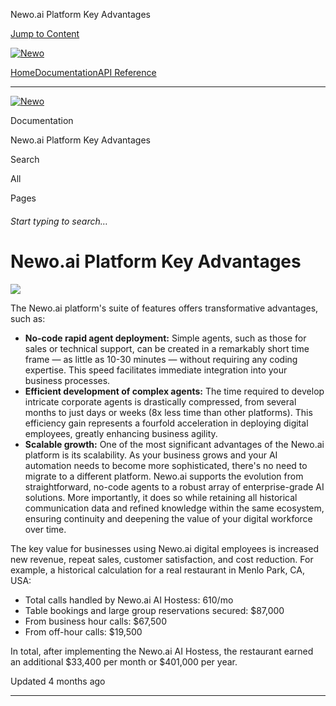 Newo.ai Platform Key Advantages

[Jump to Content](#content)

[![Newo](https://files.readme.io/895bdeef8322f081f6d0f4507a17e414930dfddfddf1de452f458dc00698ca84-small-svgviewer-png-output_9.png)](/)

[Home](/)[Documentation](index.md)[API Reference](/reference)

* * *

[![Newo](https://files.readme.io/895bdeef8322f081f6d0f4507a17e414930dfddfddf1de452f458dc00698ca84-small-svgviewer-png-output_9.png)](/)

Documentation

Newo.ai Platform Key Advantages

Search

All

Pages

###### Start typing to search…

# Newo.ai Platform Key Advantages

![](https://files.readme.io/39b05af-_14020d5c-38f3-4a80-89a9-5552ff0010dc.jpeg)

The Newo.ai platform's suite of features offers transformative advantages, such as:

*   **No-code rapid agent deployment:** Simple agents, such as those for sales or technical support, can be created in a remarkably short time frame — as little as 10-30 minutes — without requiring any coding expertise. This speed facilitates immediate integration into your business processes.
*   **Efficient development of complex agents:** The time required to develop intricate corporate agents is drastically compressed, from several months to just days or weeks (8x less time than other platforms). This efficiency gain represents a fourfold acceleration in deploying digital employees, greatly enhancing business agility.
*   **Scalable growth:** One of the most significant advantages of the Newo.ai platform is its scalability. As your business grows and your AI automation needs to become more sophisticated, there's no need to migrate to a different platform. Newo.ai supports the evolution from straightforward, no-code agents to a robust array of enterprise-grade AI solutions. More importantly, it does so while retaining all historical communication data and refined knowledge within the same ecosystem, ensuring continuity and deepening the value of your digital workforce over time.

The key value for businesses using Newo.ai digital employees is increased new revenue, repeat sales, customer satisfaction, and cost reduction. For example, a historical calculation for a real restaurant in Menlo Park, CA, USA:

*   Total calls handled by Newo.ai AI Hostess: 610/mo
*   Table bookings and large group reservations secured: $87,000
*   From business hour calls: $67,500
*   From off-hour calls: $19,500

In total, after implementing the Newo.ai AI Hostess, the restaurant earned an additional $33,400 per month or $401,000 per year.

Updated 4 months ago

* * *
